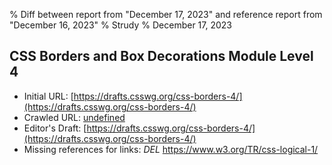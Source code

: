 % Diff between report from "December 17, 2023" and reference report from "December 16, 2023"
% Strudy
% December 17, 2023

## CSS Borders and Box Decorations Module Level 4

- Initial URL: [https://drafts.csswg.org/css-borders-4/](https://drafts.csswg.org/css-borders-4/)
- Crawled URL: [undefined](undefined)
- Editor's Draft: [https://drafts.csswg.org/css-borders-4/](https://drafts.csswg.org/css-borders-4/)
- Missing references for links: *DEL* https://www.w3.org/TR/css-logical-1/



